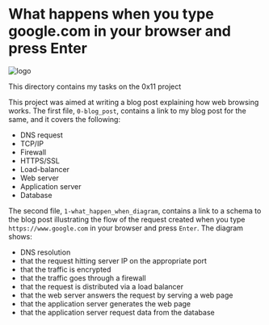 # What happens when you type google.com in your browser and press Enter
![logo](https://www.computerworld.com/wp-content/uploads/2024/03/internet_web_browser_https_url_address_bar_by_cybraingettyimages-1174404944_2400x1600-100854834-orig.jpg?resize=1536%2C1024&quality=50&strip=all)

This directory contains my tasks on the 0x11 project

This project was aimed at writing a blog post explaining how web browsing works. The first file, ```0-blog_post```, contains a link to my blog post for the same, and it covers the following:
- DNS request
- TCP/IP
- Firewall
- HTTPS/SSL
- Load-balancer
- Web server
- Application server
- Database
  
The second file, ```1-what_happen_when_diagram```, contains a link to a schema to the blog post illustrating the flow of the request created when you type ```https://www.google.com``` in your browser and press ```Enter```.  The diagram shows:

- DNS resolution
- that the request hitting server IP on the appropriate port
- that the traffic is encrypted
- that the traffic goes through a firewall
- that the request is distributed via a load balancer
- that the web server answers the request by serving a web page
- that the application server generates the web page
- that the application server request data from the database
